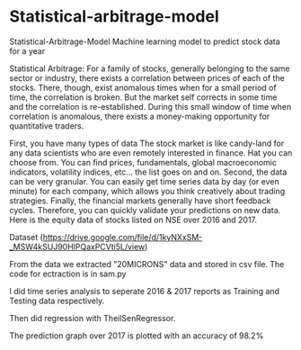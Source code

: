 # Statistical-arbitrage-model

Statistical-Arbitrage-Model
Machine learning model to predict stock data for a year


Statistical Arbitrage: For a family of stocks, generally belonging to the same sector or industry, there exists a correlation between prices of each of the stocks. There, though, exist anomalous times when for a small period of time, the correlation is broken. But the market self corrects in some time and the correlation is re-established. During this small window of time when correlation is anomalous, there exists a money-making opportunity for quantitative traders.

First, you have many types of data The stock market is like candy-land for any data scientists who are even remotely interested in finance. Hat you can choose from. You can find prices, fundamentals, global macroeconomic indicators, volatility indices, etc… the list goes on and on. Second, the data can be very granular. You can easily get time series data by day (or even minute) for each company, which allows you think creatively about trading strategies. Finally, the financial markets generally have short feedback cycles. Therefore, you can quickly validate your predictions on new data. Here is the equity data of stocks listed on NSE over 2016 and 2017.

Dataset (https://drive.google.com/file/d/1kyNXxSM-_MSW4kSUJ90HlPQaxPCVti5L/view)

From the data we extracted "20MICRONS" data and stored in csv file. The code for ectraction is in sam.py

I did time series analysis to seperate 2016 & 2017 reports as Training and Testing data respectively.

Then did regression with TheilSenRegressor.

The prediction graph over 2017 is plotted with an accuracy of 98.2%
